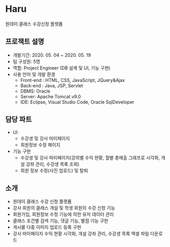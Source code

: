 # Haru
 원데이 클래스 수강신청 플렛폼

 ## 프로잭트 설명
* 개발기간: 2020. 05. 04 ~ 2020. 05. 19
* 팀 구성원: 5명
* 역할: Project Engineer (DB 설계 및 UI, 기능 구현)
* 사용 언어 및 개발 환경
  - Front-end : HTML, CSS, JavaScript, JQuery&Ajax
  - Back-end : Java, JSP, Servlet
  - DBMS: Oracle
  - Server: Apache Tomcat v9.0
  - IDE: Eclipse, Visual Studio Code, Oracle SqlDeveloper
 
 ## 담당 파트
* UI
  - 수강생 및 강사 마이페이지
  - 회원정보 수정 페이지
* 기능 구현
  - 수강생 및 강사 마이페이지(강의별 수익 현황, 월별 총매출 그래프로 시각화, 개설 강좌 관리, 수강생 목록 조회)
  - 회원 정보 수정(사진 업로드) 및 탈퇴
 ## 소개
* 원데이 클래스 수강 신청 플랫폼
* 강사 회원의 클래스 개설 및 학생 회원의 수강 신청 기능
* 회원가입, 회원정보 수정 기능에 의한 유저 데이터 관리
* 클래스 조건별 검색 기능, 댓글 기능, 별점 기능 구현
* 게시물 다중 이미지 업로드 등록 구현
* 강사 마이페이지 수익 현황 시각화, 개설 강좌 관리, 수강생 목록 엑셀 파일 다운로드
 
